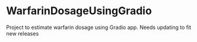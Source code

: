 # WarfarinDosageUsingGradio
Project to estimate warfarin dosage using Gradio app. Needs updating to fit new releases

